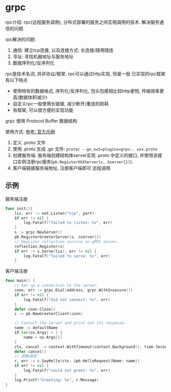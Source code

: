 # grpc
rpc介绍: rpc(远程服务调用), 分布式部署的服务之间互相调用的技术. 解决服务通信的问题.

rpc解决的问题:
1. 通信: 建立tcp连接, 以及连接方式: 长连接/随用随连
2. 寻址: 寻找机器地址与服务地址
3. 数据序列化/反序列化

rpc是技术名词, 并非协议/框架. rpc可以通过http实现, 但是一般 已实现的rpc框架有以下特点
- 使用特有的数据格式, 序列化/反序列化, 包头包尾相比较http更短, 传输效率更高(数据体积减少)
- 自定义rpc一般使用长链接, 减少断开/重连的损耗
- 有框架, 可以很方便的实现功能

grpc 使用 Protocol Buffer 数据结构

使用方式: [参考: 官方示例](https://github.com/grpc/grpc-go/tree/master/examples/helloworld)
1. 定义 .proto 文件
2. 使用 .proto 生成 .go 文件: `protoc --go_out=plugins=grpc:. xxx.proto`
3. 创建服务端: 服务端创建结构体server实现 .proto 中定义的接口, 并使用该接口实例注册rpc服务(`pb.RegisterXXXServer(s, &server{})`).
4. 客户端链接服务端地址, 注册客户端即可 远程调用

## 示例
服务端注册
```go
func init(){
	lis, err := net.Listen("tcp", port)
	if err != nil {
		log.Fatalf("failed to listen: %v", err)
	}
	s := grpc.NewServer()
	pb.RegisterGreeterServer(s, &server{})
	// Register reflection service on gRPC server.
	reflection.Register(s)
	if err := s.Serve(lis); err != nil {
		log.Fatalf("failed to serve: %v", err)
	}
```

客户端注册
```go
func main() {
	// Set up a connection to the server.
	conn, err := grpc.Dial(address, grpc.WithInsecure())
	if err != nil {
		log.Fatalf("did not connect: %v", err)
	}
	defer conn.Close()
	c := pb.NewGreeterClient(conn)

	// Contact the server and print out its response.
	name := defaultName
	if len(os.Args) > 1 {
		name = os.Args[1]
	}
	ctx, cancel := context.WithTimeout(context.Background(), time.Second)
    defer cancel()
    // 函数调用
	r, err := c.SayHello(ctx, &pb.HelloRequest{Name: name})
	if err != nil {
		log.Fatalf("could not greet: %v", err)
	}
	log.Printf("Greeting: %s", r.Message)
}
```
